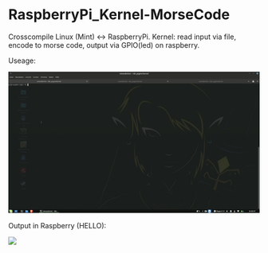 # RaspberryPi_Kernel-MorseCode
Crosscompile Linux (Mint) &lt;-> RaspberryPi. Kernel: read input via file, encode to morse code, output via GPIO(led) on raspberry.


Useage:


![](.other/kernel-test.gif)


Output in Raspberry (HELLO):

![](.other/videotogif_2019.04.10_13.30.20.gif)
